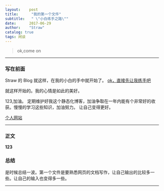 ```yaml
---
layout:    post
title:      "我的第一个文件"
subtitle:   " \"小白练手之路\""
date:      2017-06-29
author:    "Straw"
catalog: true
tags: 闲谈
---
```

>ok,come on 
*** 
### 写在前面
Straw 的 Blog 就这样，在我的小白的手中就开始了。
[ ok，直接先让我练手吧 ](#build)

就这样开始的。我的心情是如此的美好。

123,加油。
定期维护好我这个静态化博客，加油争取在一年内能有个非常好的收获。慢慢的学习这些知识，加油努力。
让自己变得更好。

[个人网站](https://straw22.github.io/straw.github.io/)

<p id = "build"></p>

---

###  正文
 **123**
### 总结

是时候总结一波。第一个文件是要熟悉网页的文档写作，让自己输出的比较多一些。让自己的输入也变得多一些。
***


 